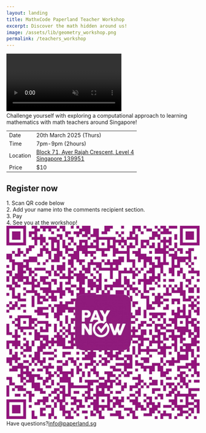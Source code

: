 ```yaml
---
layout: landing
title: MathxCode Paperland Teacher Workshop
excerpt: Discover the math hidden around us!
image: /assets/lib/geometry_workshop.png
permalink: /teachers_workshop
---
```


<section class="h-[32vh] md:h-[48vh] lg:h-[52vh] flex flex-col items-center justify-center">
  <video class="absolute top-0 left-0 w-screen h-[40vh] object-cover brightness-[40%] -z-10 md:h-[56vh] lg:h-[60vh]" src="/assets/lib/landing/workshop_hero_video.mp4" alt="Math x Computation hero video" autoplay loop muted playsinline />

  <h1 class="text-5xl font-bold tracking-tighter text-center lg:text-9xl">Teachers Workshop</h1>
  <p class="ml-2 text-white">Computational thinking in Mathematics</p>
  <p class="ml-2 text-white">(Secondary School Level)</p>
</section>

<div class="flex flex-col items-center justify-center my-16">
  <!-- <h2 class="my-8 text-2xl font-bold lg:text-4xl">"Discover the math hidden around us!"</h2> -->
  <div class="text-center md:w-2/3 lg:w-1/2">
    Challenge yourself with exploring a computational approach to learning mathematics with math teachers around Singapore!
  </div>
  <table class="my-8">
    <tbody>
      <tr>
        <td class="p-2 border">Date</td>
        <td class="p-2 border">20th March 2025 (Thurs)</td>
      </tr>
      <tr>
        <td class="p-2 border">Time</td>
        <td class="p-2 border">7pm-9pm (2hours)</td>
      </tr>
      <tr>
        <td class="p-2 border">Location</td>
        <td class="p-2 border">
        <a href="https://maps.app.goo.gl/QtTiYx6bRrHUQZCMA">Block 71, Ayer Rajah Crescent, Level 4<br>
          Singapore 139951 </a></td>
        <!-- <a href="https://maps.app.goo.gl/2Gqxv1FnkXRw1zfw5">25 Lorong Kilat, #02-03<br>
          Singapore 598126</a></td> -->
      </tr>
      <tr>
        <td class="p-2 border">Price</td>
        <td class="p-2 border">$10</td>
      </tr>
    </tbody>
  </table>
  <h2 class="my-8 text-2xl font-bold lg:text-4xl">Register now</h2>
  <!-- Instructions -->
  1. Scan QR code below<br>
  2. Add your name into the comments recipient section.<br>
  3. Pay<br>
  4. See you at the workshop!<br>
  <!-- QR code -->
  <img class="object-cover w-64 h-64 mt-10 mb-20" src="/assets/lib/landing/QR.jpeg" alt="Coding and laser engraving workshop with student care centers">
  Have questions?<a class="underline" href="mailto:info@paperland.sg">info@paperland.sg</a>
</div>